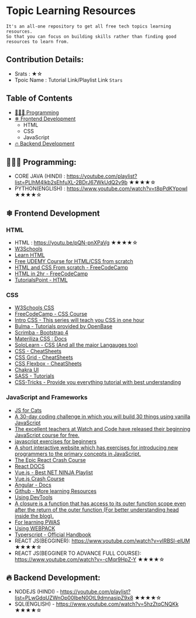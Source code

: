 # Topic Learning Resources
    It's an all-one repository to get all free tech topics learning resources.
    So that you can focus on building skills rather than finding good resources to learn from.
 


## Contribution Details:

- Srats : ★☆
- Tpoic Name : Tutorial Link/Playlist Link `Stars`


## Table of Contents

- [👩🏻‍💻 Programming](#programming)
- [❄ Frontend Development](#frontend-development)
  - HTML
  - CSS
  - JavaScript
- [🔥 Backend Development](#backend-development)


## 👩🏻‍💻 Programming: 
- CORE JAVA (HINDI) : https://youtube.com/playlist?list=PLlhM4lkb2sEhfuXL-2BDrJ67WkUdQ2v9b ★★★★☆
- PYTHON(ENGLISH) : https://www.youtube.com/watch?v=t8pPdKYpowI  ★★★★☆

## ❄ Frontend Development

### HTML

- HTML : https://youtu.be/pQN-pnXPaVg ★★★★☆
- <a href="https://www.w3schools.com/" target="_blank">W3Schools</a>   
- <a href="https://www.learn-html.org/" target="_blank">Learn HTML</a>  
- <a href="https://www.udemy.com/course/web-development-learn-by-doing-html5-css3-from-scratch-introductory/?LSNPUBID=JVFxdTr9V80&ranEAID=JVFxdTr9V80&ranMID=39197&ranSiteID=JVFxdTr9V80-.kQm3jmcBuCh.MiOQl7t4Q&utm_medium=udemyads&utm_source=aff-campaign" target="_blank">Free UDEMY Course for HTML/CSS from scratch</a>  
- <a href="https://www.youtube.com/watch?v=mU6anWqZJcc" target="_blank">HTML and CSS From scratch - FreeCodeCamp</a>  
- <a href="https://www.youtube.com/watch?v=pQN-pnXPaVg" target="_blank">HTML in 2hr - FreeCodeCamp</a>  
- <a href="http://www.tutorialspoint.com/html/html_tutorial.pdf" target="_blank">TutorialsPoint - HTML</a>


### CSS
- <a href="https://www.w3schools.com/css/" target="_blank">W3Schools CSS</a>  
- <a href="https://www.freecodecamp.org/" target="_blank">FreeCodeCamp - CSS Course</a>  
- <a href="https://scrimba.com/learn/introtocss" target="_blank">Intro CSS - This series will teach you CSS in one hour</a>  
- <a href="https://openbase.io/js/bulma/tutorials" target="_blank">Bulma - Tutorials provided by OpenBase</a>  
- <a href="https://scrimba.com/learn/bootstrap4" target="_blank">Scrimba - Bootstrap 4</a>  
- <a href="https://materializecss.com/" target="_blank">Materiliza CSS : Docs</a>  
- <a href="https://www.sololearn.com/" target="_blank">SoloLearn - CSS (And all the major Langauges too)</a>  
- <a href="http://overapi.com/css" target="_blank">CSS - CheatSheets</a>  
- <a href="http://grid.malven.co/" target="_blank">CSS Grid - CheatSheets</a>  
- <a href="https://darekkay.com/dev/flexbox-cheatsheet.html" target="_blank">CSS Flexbox - CheatSheets</a>  
- <a href="https://chakra-ui.com/getting-started" target="_blank">Chakra UI</a>  
- <a href="https://www.w3schools.com/sass/">SASS - Tutorials</a>  
- <a href="https://css-tricks.com/">CSS-Tricks - Provide you everything tutorial with best understanding</a>

### JavaScript and Frameworks


- <a href="http://jsforcats.com/" target="_blank">JS for Cats</a>  
- <a href="https://javascript30.com/" target="_blank">A 30-day coding challenge in which you will build 30 things using vanilla JavaScript</a>  
- <a href="https://watchandcode.com/p/practical-javascript" target="_blank">The excellent teachers at Watch and Code have released their beginning JavaScript course for free. </a>  
- <a href="http://www.asmarterwaytolearn.com/js/index-of-exercises.html" target="_blank"> javascript exercises for beginners</a>  
- <a href="https://www.learn-js.org/" target="_blank">A short interactive website which has exercises for introducing new programmers to the primary concepts in JavaScript.</a>  
- <a href="https://www.youtube.com/watch?v=A71aqufiNtQ" target="_blank">The Epic React Crash Course</a>  
- <a href="https://reactjs.org/docs/hello-world.html" target="_blank">React DOCS</a>  
- <a href="https://www.youtube.com/playlist?list=PL4cUxeGkcC9gQcYgjhBoeQH7wiAyZNrYa" target="_blank">Vue.js - Best NET NINJA Playlist</a>  
- <a href="https://www.youtube.com/watch?v=Wy9q22isx3U" target="_blank">Vue.js Crash Course</a>  
- <a href="https://angular.io/" target="_blank">Angular - Docs </a>  
- <a href="https://github.com/avatsaev/angular-learning-resources" target="_blank">Github - More learning Resources</a>  
- <a href="https://developer.mozilla.org/en-US/docs/Learn/Common_questions/What_are_browser_developer_tools" target="_blank">Using DevTools</a>  
- <a href="https://medium.com/@prashantramnyc/javascript-closures-simplified-d0d23fa06ba4" target="_blank">A closure is a function that has access to its outer function scope even after the return of the outer function (For better understanding head inside the blog).</a>  
- <a href="https://developers.google.com/web/progressive-web-apps/" target="_blank">For learning PWAS</a>  
- <a href="https://webpack.js.org/" target="_blank">Using WEBPACK</a>  
- <a href="https://www.typescriptlang.org/docs/handbook/basic-types.html" target="_blank">Typerscript - Official Handbook</a>
- REACT JS(BEGGINER): https://www.youtube.com/watch?v=vIRBSI-elUM ★★★★☆
- REACT JS(BEGGINER TO ADVANCE FULL COURSE): https://www.youtube.com/watch?v=-cMqr9HpZ-Y ★★★★☆

## 🔥 Backend Development:
- NODEJS (HINDI) - https://youtube.com/playlist?list=PLwGdqUZWnOp00IbeN0OtL9dmnasipZ9x8 ★★★★☆
- SQL(ENGLISH) - https://www.youtube.com/watch?v=5hzZtqCNQKk  ★★★★☆


